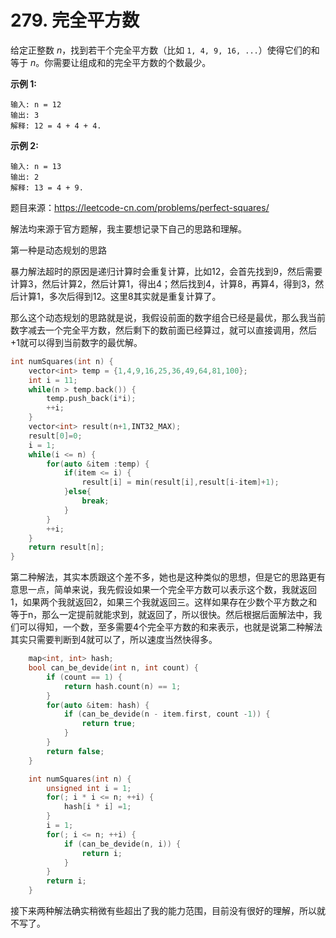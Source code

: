 # 279. 完全平方数

给定正整数 *n*，找到若干个完全平方数（比如 `1, 4, 9, 16, ...`）使得它们的和等于 *n*。你需要让组成和的完全平方数的个数最少。

**示例 1:**

```
输入: n = 12
输出: 3 
解释: 12 = 4 + 4 + 4.
```

**示例 2:**

```
输入: n = 13
输出: 2
解释: 13 = 4 + 9.
```

题目来源：https://leetcode-cn.com/problems/perfect-squares/

解法均来源于官方题解，我主要想记录下自己的思路和理解。

第一种是动态规划的思路

暴力解法超时的原因是递归计算时会重复计算，比如12，会首先找到9，然后需要计算3，然后计算2，然后计算1，得出4；然后找到4，计算8，再算4，得到3，然后计算1，多次后得到12。这里8其实就是重复计算了。

那么这个动态规划的思路就是说，我假设前面的数字组合已经是最优，那么我当前数字减去一个完全平方数，然后剩下的数前面已经算过，就可以直接调用，然后+1就可以得到当前数字的最优解。

```c++
int numSquares(int n) {
    vector<int> temp = {1,4,9,16,25,36,49,64,81,100};
    int i = 11;
    while(n > temp.back()) {
        temp.push_back(i*i);
        ++i;
    }
    vector<int> result(n+1,INT32_MAX);
    result[0]=0;
    i = 1;
    while(i <= n) {
        for(auto &item :temp) {
            if(item <= i) {
                result[i] = min(result[i],result[i-item]+1);
            }else{
                break;
            }
        }
        ++i;
    }
    return result[n];
} 
```

第二种解法，其实本质跟这个差不多，她也是这种类似的思想，但是它的思路更有意思一点，简单来说，我先假设如果一个完全平方数可以表示这个数，我就返回1，如果两个我就返回2，如果三个我就返回三。这样如果存在少数个平方数之和等于n，那么一定提前就能求到，就返回了，所以很快。然后根据后面解法中，我们可以得知，一个数，至多需要4个完全平方数的和来表示，也就是说第二种解法其实只需要判断到4就可以了，所以速度当然快得多。

```c++
	map<int, int> hash;
    bool can_be_devide(int n, int count) {
        if (count == 1) {
            return hash.count(n) == 1;
        }
        for(auto &item: hash) {
            if (can_be_devide(n - item.first, count -1)) {
                return true;
            }
        }
        return false;
    }

    int numSquares(int n) {
        unsigned int i = 1;
        for(; i * i <= n; ++i) {
            hash[i * i] =1;
        }
        i = 1;
        for(; i <= n; ++i) {
            if (can_be_devide(n, i)) {
                return i;
            }
        }
        return i;
    }
```

接下来两种解法确实稍微有些超出了我的能力范围，目前没有很好的理解，所以就不写了。